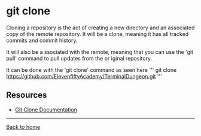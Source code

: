 # git clone

Cloning a repository is the act of creating a new directory and an associated copy of the remote repository. It will be a clone, meaning it has all tracked commits and commit history.

It will also be a ssociated with the remote, meaning that you can use the 'git pull' command to pull updates from the or iginal repository.

It can be done with the 'git clone' command as seen here
'''
git clone https://github.com/ElevenfiftyAcademy/TerminalDungeon.git
'''

## Resources

- [Git Clone Documentation](https://git-scm.com/docs/git-clone)

---

[Back to home](../README.md)